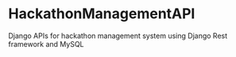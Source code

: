 # HackathonManagementAPI
Django APIs for hackathon management system using Django Rest framework and MySQL
